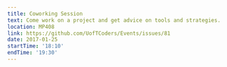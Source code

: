 ```yaml
---
title: Coworking Session
text: Come work on a project and get advice on tools and strategies.
location: MP408
link: https://github.com/UofTCoders/Events/issues/81
date: 2017-01-25
startTime: '18:10'
endTime: '19:30'
---
```

